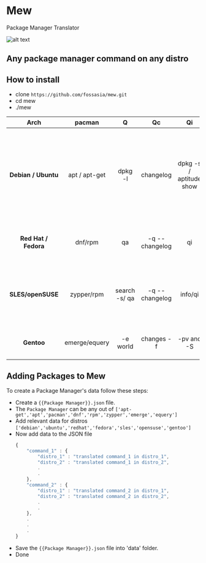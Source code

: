 # Mew

Package Manager Translator

![alt text](https://github.com/fossasia/mew/blob/master/graphics/logo.png "kind of a logo")

## Any package manager command on any distro

## How to install

   * clone `https://github.com/fossasia/mew.git`
   * cd mew
   * ./mew

Arch | pacman | Q | Qc | Qi | Ql | Qm | Qo | Qp | Qs | Qu | Rn | Rns | Rs | S | Sc/Scc | Si | Sii | Sl | Ss | Syu | Sw | Sy | U
:--: | :--: | :--: | :--: | :--: | :--: | :--: | :--: | :--: | :--: | :--: | :--: | :--: | :--: | :--: | :--: | :--: | :--: | :--: | :--: | :--: | :--: | :--: | :--:
**Debian / Ubuntu** | apt / apt-get | dpkg -l | changelog | dpkg -s / aptitude show| dpkg -L|aptitude purge '~o'| dpkg -S / dlocate| dpkg -I | aptitude search '~i(~n $name\|~d $description)'| apt-get upgrade -> n| | | apt remove | apt install --reinstall |  apt autoclean/ apt clean |apt-cache show / aptitude show |apt-cache rdepends / aptitude search ~D$pattern|apt-cache dumpavail apt-cache dump (Cache only) apt-cache pkgnames |apt search| apt update && apt upgrade | apt install --download-only (into the package cache) apt download (bypass the package cache)|  apt-get update| apt install|
**Red Hat / Fedora** | dnf/rpm |qa |   -q --changelog|qi|ql |package-cleanup --orphans|rpm -qf (installed only) or dnf provides (everything) | rpm -qp |  rpm -qa '*\<str>\*'| dnf list updates, dnf check-update | | |dnf remove   |  dnf reinstall | dnf clean all| dnf info|dnf repoquery --alldeps --whatrequires  |  dnf list available|dnf search |  dnf upgrade | dnf download |dnf clean expire-cache && dnf check-update | dnf install |
**SLES/openSUSE**| zypper/rpm |search -s/ qa|   -q --changelog|info/qi |ql | | zypper search -f  | | |zypper list-updates zypper patch-check (just for patches)  | | |zypper remove / zypper rm | zypper install --force |  zypper clean | zypper info| zypper search --requires |zypper packages| zypper search zypper se [-s] | zypper update zypper up| zypper --download-only |zypper refresh zypper ref| zypper in|
**Gentoo** | emerge/equery |  -e world  |  changes -f  |-pv and -S|files | | equery belongs| |eix -S -I |emerge -uDNp world  | | |emerge -C | emerge -1O  |  eclean distfiles |emerge -pv and emerge -S |equery depends |emerge -ep world  |emerge -S  |emerge -u world |emerge --fetchonly |emerge --sync;layman -S  | emerge |


## Adding Packages to Mew

To create a Package Manager's data follow these steps:

* Create a `{{Package Manager}}.json` file.
* The `Package Manager` can be any out of `['apt-get','apt','pacman','dnf','rpm','zypper','emerge','equery']`
* Add relevant data for distros `['debian','ubuntu','redhat','fedora','sles','opensuse','gentoo']`
* Now add data to the JSON file
	```javascript
	{
		"command_1" : {
			"distro_1" : "translated command_1 in distro_1",
			"distro_2" : "translated command_1 in distro_2",
			.
			.
		},
		"command_2" : {
			"distro_1" : "translated command_2 in distro_1",
			"distro_2" : "translated command_2 in distro_2",
			.
			.
		},
		.
		.
		.
	}
	```
* Save the `{{Package Manager}}.json` file into 'data' folder.
* Done
